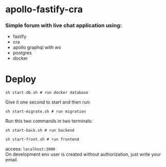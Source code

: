 # apollo-fastify-cra

### Simple forum with live chat application using:

- fastify
- cra
- apollo graphql with ws
- postgres
- docker

# Deploy

```
sh start-db.sh # run docker database
```
Give it one second to start and then run:
```
sh start-migrate.sh # run migration
```

Run this two commands in two terminals:

```
sh start-back.sh # run backend
```

```
sh start-front.sh # run frontend
```
access: `localhost:3000`  
On development env user is created without authorization, just write your email.  
